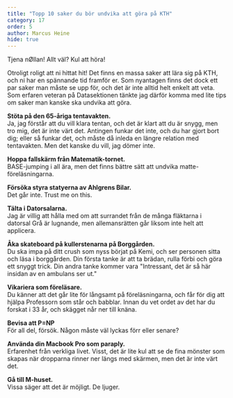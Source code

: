 ```yaml
---
title: "Topp 10 saker du bör undvika att göra på KTH"
category: 17
order: 5
author: Marcus Heine
hide: true
---
```


Tjena nØllan! Allt väl? Kul att höra!

Otroligt roligt att ni hittat hit! Det finns en massa saker att lära sig på KTH, och ni har en spännande tid framför er. Som nyantagen finns det dock ett par saker man måste se upp för, och det är inte alltid helt enkelt att veta. Som erfaren veteran på Datasektionen tänkte jag därför komma med lite tips om saker man kanske ska undvika att göra.

**Stöta på den 65-åriga tentavakten.**  
Ja, jag förstår att du vill klara tentan, och det är klart att du är snygg, men tro mig, det är inte värt det. Antingen funkar det inte, och du har gjort bort dig; eller så funkar det, och måste då inleda en längre relation med tentavakten. Men det kanske du vill, jag dömer inte.

**Hoppa fallskärm från Matematik-tornet.**  
BASE-jumping i all ära, men det finns bättre sätt att undvika matte-föreläsningarna.

**Försöka styra statyerna av Ahlgrens Bilar.**  
Det går inte. Trust me on this.

**Tälta i Datorsalarna.**  
Jag är villig att hålla med om att surrandet från de många fläktarna i datorsal Grå är lugnande, men allemansrätten går liksom inte helt att applicera.

**Åka skateboard på kullerstenarna på Borggården.**  
Du ska impa på ditt crush som nyss börjat på Kemi, och ser personen sitta och läsa i borggården. Din första tanke är att ta brädan, rulla förbi och göra ett snyggt trick. Din andra tanke kommer vara "Intressant, det är så här insidan av en ambulans ser ut."

**Vikariera som föreläsare.**  
Du känner att det går lite för långsamt på föreläsningarna, och får för dig att hjälpa Professorn som står och babblar. Innan du vet ordet av det har du forskat i 33 år, och skägget når ner till knäna.

**Bevisa att P=NP**  
För all del, försök. Någon måste väl lyckas förr eller senare?

**Använda din Macbook Pro som paraply.**  
Erfarenhet från verkliga livet. Visst, det är lite kul att se de fina mönster som skapas när dropparna rinner ner längs med skärmen, men det är inte värt det.

**Gå till M-huset.**  
Vissa säger att det är möjligt. De ljuger.
